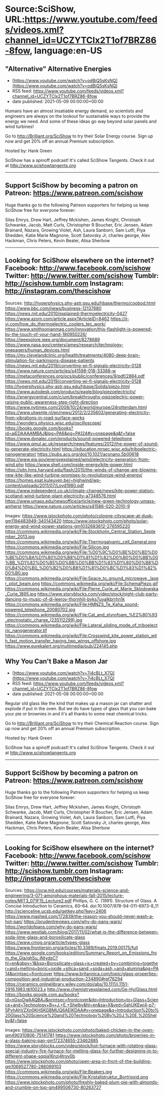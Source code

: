 # Source:SciShow, URL:https://www.youtube.com/feeds/videos.xml?channel_id=UCZYTClx2T1of7BRZ86-8fow, language:en-US

## "Alternative" Alternative Energies
 - [https://www.youtube.com/watch?v=odBiQ5sKsNQ](https://www.youtube.com/watch?v=odBiQ5sKsNQ)
 - RSS feed: https://www.youtube.com/feeds/videos.xml?channel_id=UCZYTClx2T1of7BRZ86-8fow
 - date published: 2021-05-09 00:00:00+00:00

Humans have an almost insatiable energy demand, so scientists and engineers are always on the lookout for sustainable ways to provide the energy we need. And some of these ideas go way beyond solar panels and wind turbines!

Go to http://Brilliant.org/SciShow to try their Solar Energy course. Sign up now and get 20% off an annual Premium subscription.

Hosted by: Hank Green

SciShow has a spinoff podcast! It's called SciShow Tangents. Check it out at http://www.scishowtangents.org

----------
Support SciShow by becoming a patron on Patreon: https://www.patreon.com/scishow
----------
Huge thanks go to the following Patreon supporters for helping us keep SciShow free for everyone forever:

Silas Emrys, Drew Hart, Jeffrey Mckishen, James Knight, Christoph Schwanke, Jacob, Matt Curls, Christopher R Boucher, Eric Jensen, Adam Brainard, Nazara, Growing Violet, Ash, Laura Sanborn, Sam Lutfi, Piya Shedden, Katie Marie Magnone, Scott Satovsky Jr, charles george, Alex Hackman, Chris Peters, Kevin Bealer, Alisa Sherbow

----------
Looking for SciShow elsewhere on the internet?
Facebook: http://www.facebook.com/scishow
Twitter: http://www.twitter.com/scishow
Tumblr: http://scishow.tumblr.com
Instagram: http://instagram.com/thescishow
----------
Sources:
http://hyperphysics.phy-astr.gsu.edu/hbase/thermo/coobod.html
https://www.bbc.com/news/business-12137680
https://news.mit.edu/2010/explained-thermoelectricity-0427
https://www.azom.com/article.aspx?ArticleID=8462
https://ii-vi.com/how_do_thermoelectric_coolers_tec_work/
https://www.smithsonianmag.com/innovation/this-flashlight-is-powered-by-the-touch-of-your-hand-180950226/
https://ieeexplore.ieee.org/document/8278689
https://www.nasa.gov/centers/ames/research/technology-onepagers/human_devices.html
https://my.clevelandclinic.org/health/treatments/4080-deep-brain-stimulation-for-parkinsons-disease-patients
https://news.mit.edu/2019/converting-wi-fi-signals-electricity-0128
https://www.nature.com/articles/s41598-018-33388-w
https://metaconferences.org/ocs/public/conferences/9/pdf/2884.pdf
https://news.mit.edu/2019/converting-wi-fi-signals-electricity-0128
http://hyperphysics.phy-astr.gsu.edu/hbase/Solids/piezo.html
https://www.autodesk.com/products/eagle/blog/piezoelectricity/
https://energycentral.com/c/um/breakthroughs-piezoelectric-power-raising-public-awareness-step-right-direction
https://www.nytimes.com/2008/10/24/world/europe/24rotterdam.html
https://www.utwente.nl/en/news/2012/2/235602/generating-electricity-from-vibrations-in-road-surface-works
https://wonders.physics.wisc.edu/oscilloscope/
https://books.google.com/books?id=aiEDAAAAMBAJ&lpg=PA6&pg=PA124#v=onepage&q&f=false
https://www.dynalec.com/products/sound-powered-telephone
https://www.qmul.ac.uk/research/news/features/2012/the-power-of-sound-to-generate-electricity.html
https://education.mrsec.wisc.edu/triboelectric-nanogenerator/
https://pubs.acs.org/doi/10.1021/acsnano.5b00618
https://www.eia.gov/energyexplained/wind/electricity-generation-from-wind.php
https://www.shell.com/inside-energy/kite-power.html
https://sitn.hms.harvard.edu/flash/2015/the-winds-of-change-are-blowing-new-kite-like-wind-turbine-promises-to-revolutionize-wind-energy/
https://homes.esat.kuleuven.be/~highwind/wp-content/uploads/2011/07/Loyd1980.pdf
https://www.independent.co.uk/climate-change/news/kite-power-station-scotland-wind-turbine-plant-electricity-a7348576.html
https://www.umass.edu/newsoffice/article/new-green-technology-umass-amherst
https://www.nature.com/articles/s41586-020-2010-9

Images:
https://www.istockphoto.com/photo/cologne-cityscape-at-dusk-gm1194483949-340143420
https://www.istockphoto.com/photo/solar-energy-and-wind-power-stations-gm1032683612-276595220
https://commons.wikimedia.org/wiki/File:Stockholm_Central_Station_September_2013.jpg
https://commons.wikimedia.org/wiki/File:Thermogalvanic_cell_General.png
https://commons.wikimedia.org/wiki/File:Silicon.jpg
https://commons.wikimedia.org/wiki/File:%D0%9C%D0%BE%D0%BD%D0%BE%D0%BA%D1%80%D0%B8%D1%81%D1%82%D0%B0%D0%BB%D0%BB_%D1%82%D0%B5%D0%BB%D0%BB%D1%83%D1%80%D0%B8%D0%B4%D0%B0_%D0%B2%D0%B8%D1%81%D0%BC%D1%83%D1%82%D0%B0.jpg
https://commons.wikimedia.org/wiki/File:Space_to_ground_microwave,_laser_pilot_beam.png
https://commons.wikimedia.org/wiki/File:SchemaPiezo.gif
https://commons.wikimedia.org/wiki/File:Pierre_Curie_et_Marie_Sklodowska_Curie_1895.jpg
https://www.storyblocks.com/video/stock/night-club-party-dancing-to-music-of-dj-leeroy-thornhill-byks7uyalkbrrhn1k
https://commons.wikimedia.org/wiki/File:HMNZS_Te_Kaha_sound-powered_telephone_20080702.jpg
https://commons.wikimedia.org/wiki/File:Cat_and_styrofoam_%E2%80%93_electrostatic_charge_(235112299).jpg
https://commons.wikimedia.org/wiki/File:Lateral_sliding_mode_of_triboelectric_nanogenerator.tif
https://commons.wikimedia.org/wiki/File:Crosswind_kite_power_station_with_fast_motion_transfer_having_two_wings_offshore.jpg
https://www.eurekalert.org/multimedia/pub/224145.php

## Why You Can't Bake a Mason Jar
 - [https://www.youtube.com/watch?v=7i4cBLt_X7Q](https://www.youtube.com/watch?v=7i4cBLt_X7Q)
 - RSS feed: https://www.youtube.com/feeds/videos.xml?channel_id=UCZYTClx2T1of7BRZ86-8fow
 - date published: 2021-05-08 00:00:00+00:00

Regular old glass like the kind that makes up a mason jar can shatter and explode if put in the oven. But we do have types of glass that you can bake your pie or brownies in and it's all thanks to some neat chemical tricks.

Go to http://Brilliant.org/SciShow to try their Chemical Reaction course. Sign up now and get 20% off an annual Premium subscription.

Hosted by: Hank Green

SciShow has a spinoff podcast! It's called SciShow Tangents. Check it out at http://www.scishowtangents.org

----------
Support SciShow by becoming a patron on Patreon: https://www.patreon.com/scishow
----------
Huge thanks go to the following Patreon supporters for helping us keep SciShow free for everyone forever:

Silas Emrys, Drew Hart, Jeffrey Mckishen, James Knight, Christoph Schwanke, Jacob, Matt Curls, Christopher R Boucher, Eric Jensen, Adam Brainard, Nazara, Growing Violet, Ash, Laura Sanborn, Sam Lutfi, Piya Shedden, Katie Marie Magnone, Scott Satovsky Jr, charles george, Alex Hackman, Chris Peters, Kevin Bealer, Alisa Sherbow

----------
Looking for SciShow elsewhere on the internet?
Facebook: http://www.facebook.com/scishow
Twitter: http://www.twitter.com/scishow
Tumblr: http://scishow.tumblr.com
Instagram: http://instagram.com/thescishow
----------
Sources:
https://ocw.mit.edu/courses/materials-science-and-engineering/3-071-amorphous-materials-fall-2015/lecture-notes/MIT3_071F15_Lecture2.pdf 
Phillips, G. C. (1991). Structure of Glass. A Concise Introduction to Ceramics, 60–64. doi:10.1007/978-94-011-6973-8_11 
http://scienceline.ucsb.edu/getkey.php?key=2406
https://www.mashed.com/172839/the-reason-you-should-never-wash-a-hot-pan/ 
https://prudentreviews.com/why-do-pans-warp/ 
https://worldofpans.com/why-do-pans-warp/
https://www.westlab.com/blog/2017/11/02/what-is-the-difference-between-soda-lime-glass-and-borosilicate-glass
https://www.cmog.org/article/types-glass
https://www.frontiersin.org/articles/10.3389/fmats.2019.00175/full 
https://www.google.com/books/edition/Summary_Report_on_Emissions_from_the_Gla/qh5u_jNtydsC?hl=en&gbpv=1&bsq=Borosilicate+glass+is+created+by+combining+together+and+melting+boric+oxide,+silica+sand,+soda+ash,+and+alumina&pg=PA14&printsec=frontcover 
https://www.britannica.com/topic/glass-properties-composition-and-industrial-production-234890#ref76294 
https://ceramics.onlinelibrary.wiley.com/doi/abs/10.1111/j.1151-2916.1983.tb10023.x 
http://www.chemistryexplained.com/Ge-Hy/Glass.html 
https://books.google.com.au/books?id=nGsoDwAAQBAJ&printsec=frontcover&dq=Introduction+to+Glass+Science+and+Technology+By+J.+E.+Shelby&hl=en&sa=X&ved=0ahUKEwi4-p7-5PvhAhVZXn0KHSKGBMUQ6AEIKDAA#v=onepage&q=Introduction%20to%20Glass%20Science%20and%20Technology%20By%20J.%20E.%20Shelby&f=false 

Images:
https://www.istockphoto.com/photo/baked-chicken-in-the-oven-gm490310806-75141781
https://www.istockphoto.com/photo/brownies-in-a-glass-baking-pan-gm172374655-23462885
https://www.storyblocks.com/video/stock/hot-furnace-with-rotating-glass-special-industry-fire-furnace-for-melting-glass-for-further-designing-in-to-different-shape-sqqja16nzj4trsy0b
https://www.istockphoto.com/photo/open-area-in-front-of-the-building-gm1069527780-286099103
https://commons.wikimedia.org/wiki/File:Beakers.jpg
https://commons.wikimedia.org/wiki/File:Kristallstruktur_Bortrioxid.png
https://www.istockphoto.com/photo/freshly-baked-plum-pie-with-almonds-and-crumble-on-top-gm499506730-80263727

